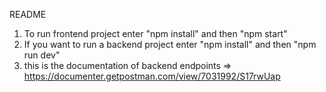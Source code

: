 README

1) To run frontend project enter "npm install" and then "npm start"
2) If you want to run a backend project enter "npm install" and then "npm run dev"
3) this is the documentation of backend endpoints => https://documenter.getpostman.com/view/7031992/S17rwUap
